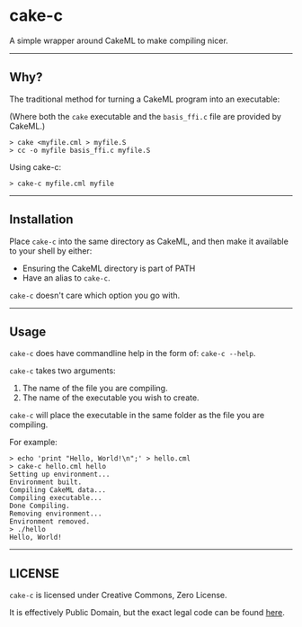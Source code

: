 # cake-c

A simple wrapper around CakeML to make compiling nicer.

---

## Why?

The traditional method for turning a CakeML program into an executable:

(Where both the ```cake``` executable and the ```basis_ffi.c``` file are provided by CakeML.)

```
> cake <myfile.cml > myfile.S
> cc -o myfile basis_ffi.c myfile.S
```

Using cake-c:

```
> cake-c myfile.cml myfile
```

---

## Installation

Place ```cake-c``` into the same directory as CakeML, and then make it available to your shell by either:

* Ensuring the CakeML directory is part of PATH
* Have an alias to ```cake-c```.

```cake-c``` doesn't care which option you go with.

---

## Usage

```cake-c``` does have commandline help in the form of: ```cake-c --help```.

```cake-c``` takes two arguments:

1. The name of the file you are compiling.
2. The name of the executable you wish to create.

```cake-c``` will place the executable in the same folder as the file you are compiling.

For example:

```
> echo 'print "Hello, World!\n";' > hello.cml
> cake-c hello.cml hello
Setting up environment...
Environment built.
Compiling CakeML data...
Compiling executable...
Done Compiling.
Removing environment...
Environment removed.
> ./hello
Hello, World!
```

---

## LICENSE

```cake-c``` is licensed under Creative Commons, Zero License.

It is effectively Public Domain, but the exact legal code can be found [here](LICENSE).
